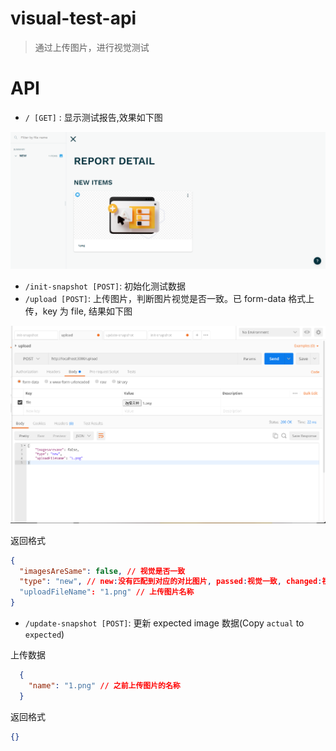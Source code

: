# visual-test-api
> 通过上传图片，进行视觉测试

# API

- `/ [GET]` : 显示测试报告,效果如下图

<img src='./docs/images/screenshot-1.png' />

- `/init-snapshot [POST]`: 初始化测试数据
- `/upload [POST]`: 上传图片，判断图片视觉是否一致。已 form-data 格式上传，key 为 file, 结果如下图

<img src='./docs/images/screenshot-upload.png' />

返回格式
```json
{
  "imagesAreSame": false, // 视觉是否一致
  "type": "new", // new:没有匹配到对应的对比图片, passed:视觉一致, changed:视觉不一致
  "uploadFileName": "1.png" // 上传图片名称
}
```

- `/update-snapshot [POST]`: 更新 expected image 数据(Copy `actual` to `expected`)

上传数据
```json
  {
    "name": "1.png" // 之前上传图片的名称
  }
```

返回格式
```json
{}
```




